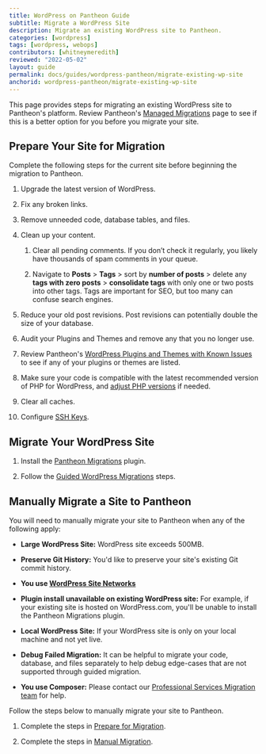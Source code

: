 ```yaml
---
title: WordPress on Pantheon Guide
subtitle: Migrate a WordPress Site
description: Migrate an existing WordPress site to Pantheon.
categories: [wordpress]
tags: [wordpress, webops]
contributors: [whitneymeredith]
reviewed: "2022-05-02"
layout: guide
permalink: docs/guides/wordpress-pantheon/migrate-existing-wp-site
anchorid: wordpress-pantheon/migrate-existing-wp-site
---
```


This page provides steps for migrating an existing WordPress site to Pantheon's platform. Review Pantheon's [Managed Migrations](https://pantheon.io/professional-services/website-migrations?docs) page to see if this is a better option for you before you migrate your site.

## Prepare Your Site for Migration

Complete the following steps for the current site before beginning the migration to Pantheon.

1. Upgrade the latest version of WordPress.

1. Fix any broken links.

1. Remove unneeded code, database tables, and files.

1. Clean up your content.

    1. Clear all pending comments. If you don’t check it regularly, you likely have thousands of spam comments in your queue.

    1. Navigate to **Posts** > **Tags** > sort by **number of posts** > delete any **tags with zero posts** > **consolidate tags** with only one or two posts into other tags. Tags are important for SEO, but too many can confuse search engines.

1. Reduce your old post revisions. Post revisions can potentially double the size of your database. 

1. Audit your Plugins and Themes and remove any that you no longer use.

1. Review Pantheon's [WordPress Plugins and Themes with Known Issues](/plugins-known-issues) to see if any of your plugins or themes are listed.

1. Make sure your code is compatible with the latest recommended version of PHP for WordPress, and [adjust PHP versions](/php-versions#configure-php-version) if needed.

1. Clear all caches.

1. Configure [SSH Keys](/ssh-keys).

## Migrate Your WordPress Site

1. Install the [Pantheon Migrations](https://wordpress.org/plugins/bv-pantheon-migration/#installation) plugin.

1. Follow the [Guided WordPress Migrations](/migrate#migrate-existing-sites) steps.

## Manually Migrate a Site to Pantheon

You will need to manually migrate your site to Pantheon when any of the following apply:

- **Large WordPress Site:** WordPress site exceeds 500MB.

- **Preserve Git History:** You'd like to preserve your site's existing Git commit history.

- **You use [WordPress Site Networks](/migrate-wordpress-site-networks)**

- **Plugin install unavailable on existing WordPress site:** For example, if your existing site is hosted on WordPress.com, you'll be unable to install the Pantheon Migrations plugin.

- **Local WordPress Site:** If your WordPress site is only on your local machine and not yet live.

- **Debug Failed Migration:** It can be helpful to migrate your code, database, and files separately to help debug edge-cases that are not supported through guided migration.

- **You use Composer:** Please contact our [Professional Services Migration team](https://pantheon.io/professional-services/website-migrations?docs=) for help.

Follow the steps below to manually migrate your site to Pantheon.

1. Complete the steps in [Prepare for Migration](#prepare-for-the-migration).

1. Complete the steps in [Manual Migration](/migrate-manual#create-pantheon-site).